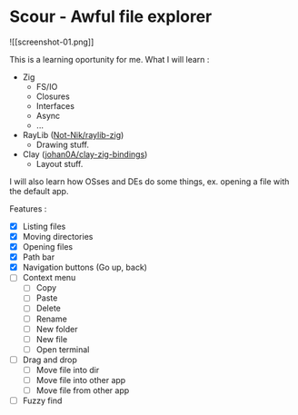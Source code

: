 # Scour - Awful file explorer

![[screenshot-01.png]]

This is a learning oportunity for me.
What I will learn :
- Zig
    - FS/IO
    - Closures
    - Interfaces
    - Async
    - ...
- RayLib ([Not-Nik/raylib-zig](https://github.com/Not-Nik/raylib-zig))
    - Drawing stuff.
- Clay ([johan0A/clay-zig-bindings](https://github.com/johan0A/clay-zig-bindings))
    - Layout stuff.

I will also learn how OSses and DEs do some things, ex. opening a file with the default app.

Features :
- [x] Listing files
- [x] Moving directories
- [x] Opening files
- [x] Path bar
- [x] Navigation buttons (Go up, back)
- [ ] Context menu
    - [ ] Copy
    - [ ] Paste
    - [ ] Delete
    - [ ] Rename
    - [ ] New folder
    - [ ] New file
    - [ ] Open terminal
- [ ] Drag and drop
    - [ ] Move file into dir
    - [ ] Move file into other app
    - [ ] Move file from other app
- [ ] Fuzzy find
